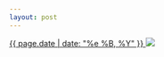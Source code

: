 ```yaml
---
layout: post
---
```


<p>
  <a href="/439">
    <time>{{ page.date | date: "%e %B, %Y" }}</time>
  </a>
  <a href="/439"><img src="{{ site.assets_url }}/439.jpg"/></a>
</p>
